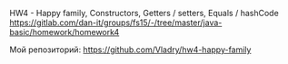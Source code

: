 HW4 - Happy family, Constructors, Getters / setters, Equals / hashCode
https://gitlab.com/dan-it/groups/fs15/-/tree/master/java-basic/homework/homework4

Мой репозиторий:
https://github.com/Vladry/hw4-happy-family

